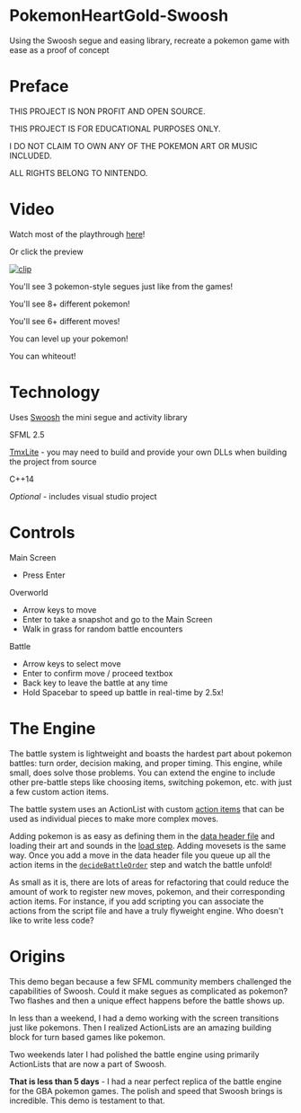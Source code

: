 # PokemonHeartGold-Swoosh
Using the Swoosh segue and easing library, recreate a pokemon game with ease as a proof of concept

# Preface

THIS PROJECT IS NON PROFIT AND OPEN SOURCE.

THIS PROJECT IS FOR EDUCATIONAL PURPOSES ONLY. 

I DO NOT CLAIM TO OWN ANY OF THE POKEMON ART OR MUSIC INCLUDED. 

ALL RIGHTS BELONG TO NINTENDO. 

# Video
Watch most of the playthrough [here](https://streamable.com/vyfhq)!

Or click the preview

[![clip](https://media.giphy.com/media/1WbJank711TIIMmVr4/giphy.gif)](https://streamable.com/vyfhq)

You'll see 3 pokemon-style segues just like from the games! 

You'll see 8+ different pokemon!

You'll see 6+ different moves!

You can level up your pokemon!

You can whiteout!

# Technology
Uses [Swoosh](https://github.com/TheMaverickProgrammer/Swoosh) the mini segue and activity library

SFML 2.5

[TmxLite](https://github.com/fallahn/tmxlite) - you may need to build and provide your own DLLs when building the project from source

C++14

_Optional_ - includes visual studio project

# Controls

Main Screen 

* Press Enter

Overworld 

* Arrow keys to move
* Enter to take a snapshot and go to the Main Screen
* Walk in grass for random battle encounters

Battle

* Arrow keys to select move
* Enter to confirm move / proceed textbox
* Back key to leave the battle at any time
* Hold Spacebar to speed up battle in real-time by 2.5x!

# The Engine

The battle system is lightweight and boasts the hardest part about pokemon battles: turn order, decision making, and proper timing. This engine, while small, does solve those problems. You can extend the engine to include other pre-battle steps like choosing items, switching pokemon, etc. with just a few custom action items.

The battle system uses an ActionList with custom [action items](https://github.com/TheMaverickProgrammer/PokemonHeartGold-Swoosh/blob/master/ExampleDemo/Swoosh/BattleActions.h) that can be used as individual pieces to make more complex moves. 

Adding pokemon is as easy as defining them in the [data header file](https://github.com/TheMaverickProgrammer/PokemonHeartGold-Swoosh/blob/master/ExampleDemo/Swoosh/Pokemon.h#L51) and loading their art and sounds in the [load step](https://github.com/TheMaverickProgrammer/PokemonHeartGold-Swoosh/blob/master/ExampleDemo/Swoosh/DemoActivities/BattleScene.h#L297).
Adding movesets is the same way. Once you add a move in the data header file you queue up all the action items in the [`decideBattleOrder`](https://github.com/TheMaverickProgrammer/PokemonHeartGold-Swoosh/blob/master/ExampleDemo/Swoosh/DemoActivities/BattleScene.h#L196) step and watch the battle unfold!

As small as it is, there are lots of areas for refactoring that could reduce the amount of work to register new moves, pokemon, and their corresponding action items. For instance, if you add scripting you can associate the actions from the script file and have a truly flyweight engine. Who doesn't like to write less code?

# Origins

This demo began because a few SFML community members challenged the capabilities of Swoosh. Could it make segues as complicated as pokemon?
Two flashes and then a unique effect happens before the battle shows up. 

In less than a weekend, I had a demo working with the screen transitions just like pokemons. Then I realized ActionLists are an amazing
building block for turn based games like pokemon.

Two weekends later I had polished the battle engine using primarily ActionLists that are now a part of Swoosh. 

**That is less than 5 days** - I had a near perfect replica of the battle engine for the GBA pokemon games. The polish and speed that Swoosh
brings is incredible. This demo is testament to that.
